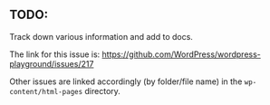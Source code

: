 ## TODO: 
Track down various information and add to docs. 

The link for this issue is: 
https://github.com/WordPress/wordpress-playground/issues/217

Other issues are linked accordingly (by folder/file name) in the `wp-content/html-pages` directory.